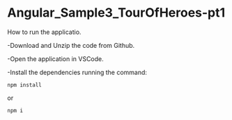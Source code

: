 # Angular_Sample3_TourOfHeroes-pt1

How to run the applicatio.

-Download and Unzip the code from Github.

-Open the application in VSCode.

-Install the dependencies running the command:

```
npm install
```

or 
```
npm i
```
